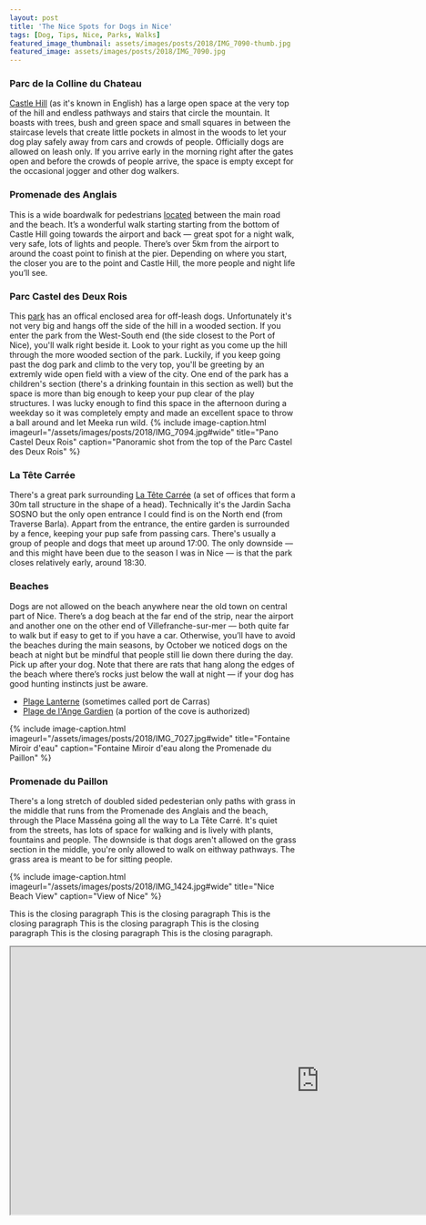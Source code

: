 ```yaml
---
layout: post
title: 'The Nice Spots for Dogs in Nice'
tags: [Dog, Tips, Nice, Parks, Walks]
featured_image_thumbnail: assets/images/posts/2018/IMG_7090-thumb.jpg
featured_image: assets/images/posts/2018/IMG_7090.jpg
---
```


### Parc de la Colline du Chateau
[Castle Hill](https://goo.gl/maps/Mq5NafWky2L2) (as it's known in English) has a large open space at the very top of the hill and endless pathways and stairs that circle the mountain. It boasts with trees, bush and green space and small squares in between the staircase levels that create little pockets in almost in the woods to let your dog play safely away from cars and crowds of people. Officially dogs are allowed on leash only. If you arrive early in the morning right after the gates open and before the crowds of people arrive, the space is empty except for the occasional jogger and other dog walkers.

### Promenade des Anglais
This is a wide boardwalk for pedestrians [located](https://goo.gl/maps/K2NnLAqXiqj) between the main road and the beach. It’s a wonderful walk starting starting from the bottom of Castle Hill going towards the airport and back — great spot for a night walk, very safe, lots of lights and people. There’s over 5km from the airport to around the coast point to finish at the pier. Depending on where you start, the closer you are to the point and Castle Hill, the more people and night life you’ll see.

### Parc Castel des Deux Rois
This [park](https://goo.gl/maps/UUU7of8XSpA2) has an offical enclosed area for off-leash dogs. Unfortunately it's not very big and hangs off the side of the hill in a wooded section. If you enter the park from the West-South end (the side closest to the Port of Nice), you'll walk right beside it. Look to your right as you come up the hill through the more wooded section of the park. Luckily, if you keep going past the dog park and climb to the very top, you'll be greeting by an extremly wide open field with a view of the city. One end of the park has a children's section (there's a drinking fountain in this section as well) but the space is more than big enough to keep your pup clear of the play structures. I was lucky enough to find this space in the afternoon during a weekday so it was completely empty and made an excellent space to throw a ball around and let Meeka run wild.
{% include image-caption.html imageurl="/assets/images/posts/2018/IMG_7094.jpg#wide" title="Pano Castel Deux Rois" caption="Panoramic shot from the top of the Parc Castel des Deux Rois" %}

### La Tête Carrée
There's a great park surrounding [La Tête Carrée](https://goo.gl/maps/iKe7gqxrMkm) (a set of offices that form a 30m tall structure in the shape of a head). Technically it's the Jardin Sacha SOSNO but the only open entrance I could find is on the North end (from Traverse Barla). Appart from the entrance, the entire garden is surrounded by a fence, keeping your pup safe from passing cars. There's usually a group of people and dogs that meet up around 17:00. The only downside — and this might have been due to the season I was in Nice — is that the park closes relatively early, around 18:30.

### Beaches
Dogs are not allowed on the beach anywhere near the old town on central part of Nice. There’s a dog beach at the far end of the strip, near the airport and another one on the other end of Villefranche-sur-mer — both quite far to walk but if easy to get to if you have a car. Otherwise, you’ll have to avoid the beaches during the main seasons, by October we noticed dogs on the beach at night but be mindful that people still lie down there during the day. Pick up after your dog. Note that there are rats that hang along the edges of the beach where there’s rocks just below the wall at night — if your dog has good hunting instincts just be aware.

* [Plage Lanterne](https://goo.gl/maps/6E2L5v4toEo) (sometimes called port de Carras) 
* [Plage de l'Ange Gardien](https://goo.gl/maps/fEcMZPtXaRC2) (a portion of the cove is authorized)

{% include image-caption.html imageurl="/assets/images/posts/2018/IMG_7027.jpg#wide" title="Fontaine Miroir d'eau" caption="Fontaine Miroir d'eau along the Promenade du Paillon" %}

### Promenade du Paillon
There's a long stretch of doubled sided pedesterian only paths with grass in the middle that runs from the Promenade des Anglais and the beach, through the Place Masséna going all the way to La Tête Carré. It's quiet from the streets, has lots of space for walking and is lively with plants, fountains and people. The downside is that dogs aren't allowed on the grass section in the middle, you're only allowed to walk on eithway pathways. The grass area is meant to be for sitting people.

{% include image-caption.html imageurl="/assets/images/posts/2018/IMG_1424.jpg#wide" title="Nice Beach View" caption="View of Nice" %}

This is the closing paragraph This is the closing paragraph This is the closing paragraph This is the closing paragraph This is the closing paragraph This is the closing paragraph This is the closing paragraph.

<iframe src="https://www.google.com/maps/d/u/1/embed?mid=1-75DCRSEmAm3_Eo_8IMRWWOusGp8R01i#wide" width="1084" height="470"></iframe>
